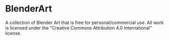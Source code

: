 # BlenderArt
A collection of Blender Art that is free for personal/commercial use. All work is licensed under the "Creative Commons Attribution 4.0 International" license.
